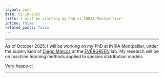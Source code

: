 ```yaml
---
layout: post
date: 01-10-2025
title: I will be starting my PhD at INRIA Montpellier!
inline: false
related_posts: false
---
```




---

As of October 2025, I will be working on my PhD at INRIA Montpellier, under the supervision of [Diego Marcos](https://sites.google.com/view/diego-marcos/home) at the [EVERGREEN](https://team.inria.fr/evergreen/) lab. My research will be on machine learning methods applied to species distribution models.

Very happy c:

---